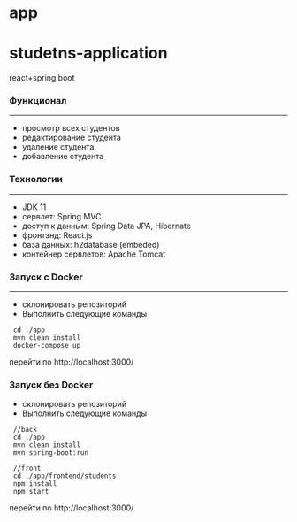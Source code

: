 # app

# studetns-application
react+spring boot

### Функционал

---
* просмотр всех студентов
* редактирование студента 
* удаление студента
* добавление студента

### Технологии

---
* JDK 11
* сервлет: Spring MVC
* доступ к данным: Spring Data JPA, Hibernate
* фронтэнд: React.js
* база данных: h2database (embeded)
* контейнер сервлетов: Apache Tomcat

### Запуск c Docker

---
* склонировать репозиторий
* Выполнить следующие команды

```
 cd ./app
 mvn clean install
 docker-compose up
```
 перейти по http://localhost:3000/
 
 
### Запуск без Docker
* склонировать репозиторий
* Выполнить следующие команды

```
 //back
 cd ./app
 mvn clean install
 mvn spring-boot:run
 
 //front
 cd ./app/frontend/students
 npm install
 npm start
```
 перейти по http://localhost:3000/
